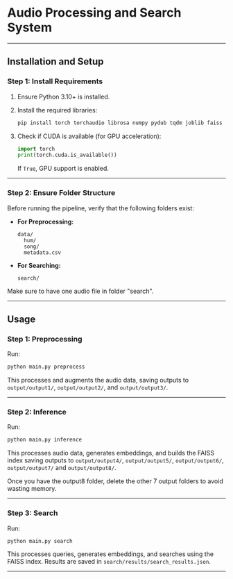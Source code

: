 # Audio Processing and Search System

---

## **Installation and Setup**

### **Step 1: Install Requirements**

1. Ensure Python 3.10+ is installed.

2. Install the required libraries:

   ```bash
   pip install torch torchaudio librosa numpy pydub tqdm joblib faiss
   ```

3. Check if CUDA is available (for GPU acceleration):

   ```python
   import torch
   print(torch.cuda.is_available())
   ```

   If `True`, GPU support is enabled.

---

### **Step 2: Ensure Folder Structure**

Before running the pipeline, verify that the following folders exist:

- **For Preprocessing:**

  ```
  data/
    hum/
    song/
    metadata.csv
  ```

- **For Searching:**

  ```
  search/
  ```

Make sure to have one audio file in folder "search".

---

## **Usage**

### **Step 1: Preprocessing**

Run:

```bash
python main.py preprocess
```

This processes and augments the audio data, saving outputs to `output/output1/`, `output/output2/`, and `output/output3/`.

---

### **Step 2: Inference**

Run:

```bash
python main.py inference
```

This processes audio data, generates embeddings, and builds the FAISS index saving outputs to `output/output4/`, `output/output5/`, `output/output6/`, `output/output7/` and `output/output8/`.

Once you have the output8 folder, delete the other 7 output folders to avoid wasting memory.

---

### **Step 3: Search**

Run:

```bash
python main.py search
```

This processes queries, generates embeddings, and searches using the FAISS index. Results are saved in `search/results/search_results.json`.

---
